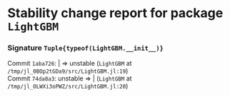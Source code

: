 # Stability change report for package `LightGBM`

### Signature `Tuple{typeof(LightGBM.__init__)}`

Commit `1aba726`: | => unstable (`LightGBM` at `/tmp/jl_0BOp2tGDa9/src/LightGBM.jl:19`)  
Commit `74da8a3`: unstable => | (`LightGBM` at `/tmp/jl_OLWXi3oPWZ/src/LightGBM.jl:20`)  

